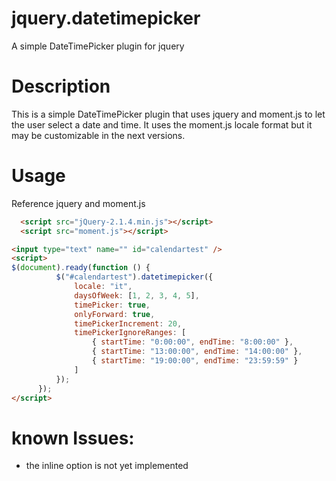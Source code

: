 # jquery.datetimepicker
A simple DateTimePicker plugin for jquery

# Description
This is a simple DateTimePicker plugin that uses jquery and moment.js to let the user select a date and time.
It uses the moment.js locale format but it may be customizable in the next versions.

# Usage
Reference jquery and moment.js
```html
  <script src="jQuery-2.1.4.min.js"></script>
  <script src="moment.js"></script>
```

```html
<input type="text" name="" id="calendartest" />
<script>
$(document).ready(function () {
          $("#calendartest").datetimepicker({
              locale: "it",
              daysOfWeek: [1, 2, 3, 4, 5],
              timePicker: true,
              onlyForward: true,
              timePickerIncrement: 20,
              timePickerIgnoreRanges: [
                  { startTime: "0:00:00", endTime: "8:00:00" },
                  { startTime: "13:00:00", endTime: "14:00:00" },
                  { startTime: "19:00:00", endTime: "23:59:59" }
              ]
          });
      });
</script>
```

# known Issues:
* the inline option is not yet implemented